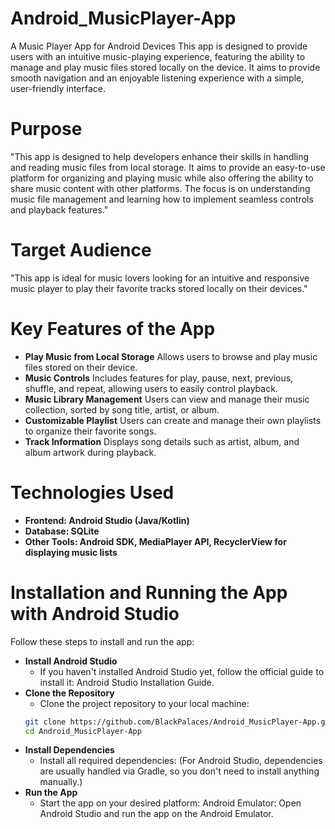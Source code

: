 # Android_MusicPlayer-App

A Music Player App for Android Devices
This app is designed to provide users with an intuitive music-playing experience, featuring the ability to manage and play music files stored locally on the device. It aims to provide smooth navigation and an enjoyable listening experience with a simple, user-friendly interface.

# Purpose
"This app is designed to help developers enhance their skills in handling and reading music files from local storage. It aims to provide an easy-to-use platform for organizing and playing music while also offering the ability to share music content with other platforms. The focus is on understanding music file management and learning how to implement seamless controls and playback features."

# Target Audience
"This app is ideal for music lovers looking for an intuitive and responsive music player to play their favorite tracks stored locally on their devices."

# Key Features of the App

- **Play Music from Local Storage**
     Allows users to browse and play music files stored on their device.
- **Music Controls**
     Includes features for play, pause, next, previous, shuffle, and repeat, allowing users to easily control playback.
- **Music Library Management**
     Users can view and manage their music collection, sorted by song title, artist, or album.
- **Customizable Playlist**
     Users can create and manage their own playlists to organize their favorite songs.
- **Track Information**
     Displays song details such as artist, album, and album artwork during playback.

# Technologies Used

- **Frontend: Android Studio (Java/Kotlin)**
- **Database: SQLite**
- **Other Tools: Android SDK, MediaPlayer API, RecyclerView for displaying music lists**


# Installation and Running the App with Android Studio

Follow these steps to install and run the app:

- **Install Android Studio**
  - If you haven't installed Android Studio yet, follow the official guide to install it: Android Studio Installation Guide.
- **Clone the Repository**
  - Clone the project repository to your local machine:
  ```bash
  git clone https://github.com/BlackPalaces/Android_MusicPlayer-App.git
  cd Android_MusicPlayer-App
- **Install Dependencies**
  - Install all required dependencies:
(For Android Studio, dependencies are usually handled via Gradle, so you don't need to install anything manually.)
- **Run the App**
  - Start the app on your desired platform:
Android Emulator:
Open Android Studio and run the app on the Android Emulator.


